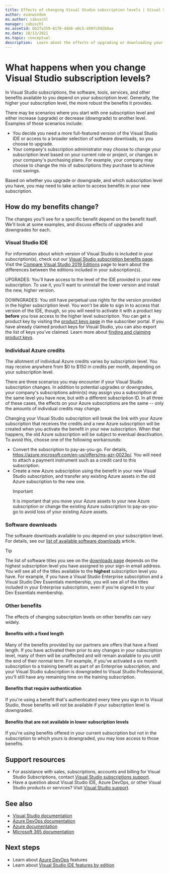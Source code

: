```yaml
---
title: Effects of changing Visual Studio subscription levels | Visual Studio Marketplace
author: evanwindom
ms.author: cabuschl
manager: cabuschl
ms.assetid: bb2fa359-8170-4db0-a0c5-d49fc692b0aa
ms.date: 10/13/2021
ms.topic: conceptual
description:  Learn about the effects of upgrading or downloading your Visual Studio subscription level.
---
```


# What happens when you change Visual Studio subscription levels?
In Visual Studio subscriptions, the software, tools, services, and other benefits available to you depend on your subscription level.  Generally, the higher your subscription level, the more robust the benefits it provides.  

There may be scenarios where you start with one subscription level and either increase (upgrade) or decrease (downgrade) to another level.  Examples of those scenarios include:
- You decide you need a more full-featured version of the Visual Studio IDE or access to a broader selection of software downloads, so you choose to upgrade. 
- Your company's subscription administrator may choose to change your subscription level based on your current role or project, or changes in your company's purchasing plans. For example, your company may choose to change the mix of subscriptions they purchase to achieve cost savings.  

Based on whether you upgrade or downgrade, and which subscription level you have, you may need to take action to access benefits in your new subscription.

## How do my benefits change?
The changes you'll see for a specific benefit depend on the benefit itself.  We'll look at some examples, and discuss effects of upgrades and downgrades for each.

### Visual Studio IDE
For information about which version of Visual Studio is included in your subscription(s), check out our [Visual Studio subscription benefits page](https://visualstudio.microsoft.com/vs/benefits/). Visit the [Compare Visual Studio 2019 Editions](https://visualstudio.microsoft.com/vs/compare/) page to learn about the differences between the editions included in your subscription(s).
 
UPGRADES:  You'll have access to the level of the IDE provided in your new subscription.  To use it, you'll want to uninstall the lower version and install the new, higher version.  

DOWNGRADES: You still have perpetual use rights for the version provided in the higher subscription level.  You won't be able to sign in to access that version of the IDE, though, so you will need to activate it with a product key **before** you lose access to the higher level subscription.  You can get a product key by visiting the [product keys page](https://my.visualstudio.com/productkeys) in the subscriber portal.  If you have already claimed product keys for Visual Studio, you can also export the list of keys you've claimed. Learn more about [finding and claiming product keys](find-keys.md).

### Individual Azure credits
The allotment of individual Azure credits varies by subscription level.  You may receive anywhere from $0 to $150 in credits per month, depending on your subscription level.  

There are three scenarios you may encounter if your Visual Studio subscription changes.  In addition to potential upgrades or downgrades, your company's subscriptions admin(s) may assign you a subscription at the same level you have now, but with a different subscription ID.  In all three of these cases, the effects on your Azure subscriptions are the same -- only the amounts of individual credits may change. 

Changing your Visual Studio subscription will break the link with your Azure subscription that receives the credits and a new Azure subscription will be created when you activate the benefit in your new subscription.  When that happens, the old Azure subscription will be subject to eventual deactivation.  To avoid this, choose one of the following workarounds:
- Convert the subscription to pay-as-you-go.  For details, https://azure.microsoft.com/en-us/offers/ms-azr-0023p/.  You will need to attach a payment instrument such as a credit card to this subscription. 
- Create a new Azure subscription using the benefit in your new Visual Studio subscription, and transfer any existing Azure assets in the old Azure subscription to the new one. 
  > [!IMPORTANT]
  > It is important that you move your Azure assets to your new Azure subscription or change the existing Azure subscription to pay-as-you-go to avoid loss of your existing Azure assets. 
 
### Software downloads
The software downloads available to you depend on your subscription level.  For details, see our [list of available software downloads](software-download-list.md) article. 

  > [!TIP] 
  > The list of software titles you see on the [downloads page](https://my.visualstudio.com/downloads) depends on the highest subscription level you have assigned to your sign-in email address.  You will see all of the titles available to the **highest** subscription level you have.  For example, if you have a Visual Studio Enterprise subscription and a Visual Studio Dev Essentials membership, you will see all of the titles included in your Enterprise subscription, even if you're signed in to your Dev Essentials membership.  

### Other benefits 
The effects of changing subscription levels on other benefits can vary widely.  

#### Benefits with a fixed length
Many of the benefits provided by our partners are offers that have a fixed length.  If you have activated them prior to any changes in your subscription level, many of them will be unaffected and will remain available to you until the end of their normal term.  For example, if you've activated a six month subscription to a training benefit as part of an Enterprise subscription, and your Visual Studio subscription is downgraded to Visual Studio Professional, you'll still have any remaining time on the training subscription.  

#### Benefits that require authentication
If you're using a benefit that's authenticated every time you sign in to Visual Studio, those benefits will not be available if your subscription level is downgraded.  

#### Benefits that are not available in lower subscription levels
If you're using benefits offered in your current subscription but not in the subscription to which yours is downgraded, you may lose access to those benefits.  

## Support resources
- For assistance with sales, subscriptions, accounts and billing for Visual Studio Subscriptions, contact [Visual Studio subscriptions support](https://my.visualstudio.com/gethelp).
- Have a question about Visual Studio IDE, Azure DevOps, or other Visual Studio products or services?  Visit [Visual Studio support](https://visualstudio.microsoft.com/support/).

## See also
- [Visual Studio documentation](/visualstudio/)
- [Azure DevOps documentation](/azure/devops/)
- [Azure documentation](/azure/)
- [Microsoft 365 documentation](/microsoft-365/)

## Next steps
- Learn about [Azure DevOps](https://azure.microsoft.com/services/devops/) features
- Learn about [Visual Studio IDE features by edition](https://visualstudio.microsoft.com/vs/compare/)
